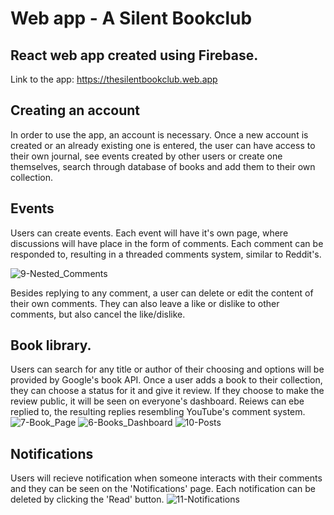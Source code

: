 # Web app - A Silent Bookclub 
## React web app created using Firebase.

Link to the app: https://thesilentbookclub.web.app

## Creating an account

In order to use the app, an account is necessary. Once a new account is created or an already existing one is entered, the user can have access to their own journal, see events created by other users or create one themselves, search through database of books and add them to their own collection.

## Events

Users can create events. Each event will have it's own page, where discussions will have place in the form of comments. Each comment can be responded to, resulting in a threaded comments system, similar to Reddit's.

![9-Nested_Comments](https://user-images.githubusercontent.com/114444914/209685033-08da6f19-e4a2-4331-bc95-929615b99028.png)

Besides replying to any comment, a user can delete or edit the content of their own comments. They can also leave a like or dislike to other comments, but also cancel the like/dislike. 

## Book library.

Users can search for any title or author of their choosing and options will be provided by Google's book API. Once a user adds a book to their collection, they can choose a status for it and give it review. If they choose to make the review public, it will be seen on everyone's dashboard. Reiews can ebe replied to, the resulting replies resembling YouTube's comment system.
![7-Book_Page](https://user-images.githubusercontent.com/114444914/209685741-73bb6b33-b735-4421-b28a-bc7b288a67cb.png)
![6-Books_Dashboard](https://user-images.githubusercontent.com/114444914/209685774-5adce86a-933a-429f-b44c-779c5b2f6ba3.png)
![10-Posts](https://user-images.githubusercontent.com/114444914/209685944-e0cd4af0-eb70-40db-8a0f-6f0c41417ed9.png)

## Notifications

Users will recieve notification when someone interacts with their comments and they can be seen on the 'Notifications' page. Each notification can be deleted by clicking the 'Read' button.
![11-Notifications](https://user-images.githubusercontent.com/114444914/209687004-523bed4f-42e9-430d-9928-268ee4ff99a2.png)
